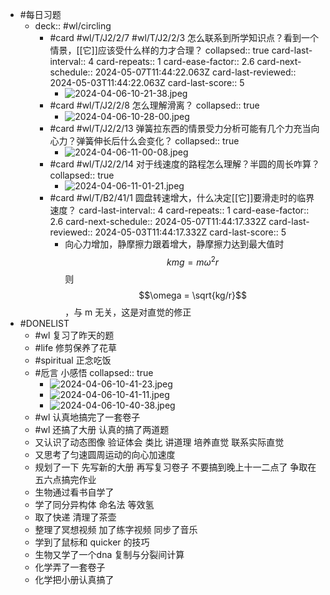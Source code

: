- #每日习题
	- deck:: #wl/circling
		- #card #wl/T/J2/2/7 #wl/T/J2/2/3 怎么联系到所学知识点？看到一个情景，[[它]]应该受什么样的力才合理？
		  collapsed:: true
		  card-last-interval:: 4
		  card-repeats:: 1
		  card-ease-factor:: 2.6
		  card-next-schedule:: 2024-05-07T11:44:22.063Z
		  card-last-reviewed:: 2024-05-03T11:44:22.063Z
		  card-last-score:: 5
			- ![2024-04-06-10-21-38.jpeg](../assets/2024-04-06-10-21-38.jpeg)
		- #card #wl/T/J2/2/8 怎么理解滑离？
		  collapsed:: true
			- ![2024-04-06-10-28-00.jpeg](../assets/2024-04-06-10-28-00.jpeg)
		- #card #wl/T/J2/2/13 弹簧拉东西的情景受力分析可能有几个力充当向心力？弹簧伸长后什么会变化？
		  collapsed:: true
			- ![2024-04-06-11-00-08.jpeg](../assets/2024-04-06-11-00-08.jpeg)
		- #card #wl/T/J2/2/14 对于线速度的路程怎么理解？半圆的周长咋算？
		  collapsed:: true
			- ![2024-04-06-11-01-21.jpeg](../assets/2024-04-06-11-01-21.jpeg)
		- #card #wl/T/B2/41/1 圆盘转速增大，什么决定[[它]]要滑走时的临界速度？
		  card-last-interval:: 4
		  card-repeats:: 1
		  card-ease-factor:: 2.6
		  card-next-schedule:: 2024-05-07T11:44:17.332Z
		  card-last-reviewed:: 2024-05-03T11:44:17.332Z
		  card-last-score:: 5
			- 向心力增加，静摩擦力跟着增大，静摩擦力达到最大值时$$kmg=m\omega^2r$$ 则 $$\omega = \sqrt{kg/r}$$，与 m 无关，这是对直觉的修正
- #DONELIST
	- #wl 复习了昨天的题
	- #life 修剪保养了花草
	- #spiritual 正念吃饭
	- #卮言 小感悟
	  collapsed:: true
		- ![2024-04-06-10-41-23.jpeg](../assets/2024-04-06-10-41-23.jpeg)
		- ![2024-04-06-10-41-11.jpeg](../assets/2024-04-06-10-41-11.jpeg)
		- ![2024-04-06-10-40-38.jpeg](../assets/2024-04-06-10-40-38.jpeg)
	- #wl 认真地搞完了一套卷子
	- #wl 还搞了大册 认真的搞了两道题
	- 又认识了动态图像 验证体会 类比 讲道理 培养直觉 联系实际直觉
	- 又思考了匀速圆周运动的向心加速度
	- 规划了一下 先写新的大册 再写复习卷子 不要搞到晚上十一二点了 争取在五六点搞完作业
	- 生物通过看书自学了
	- 学了同分异构体 命名法 等效氢
	- 取了快递 清理了茶壶
	- 整理了冥想视频 加了练字视频 同步了音乐
	- 学到了鼠标和 quicker 的技巧
	- 生物又学了一个dna 复制与分裂间计算
	- 化学弄了一套卷子
	- 化学把小册认真搞了